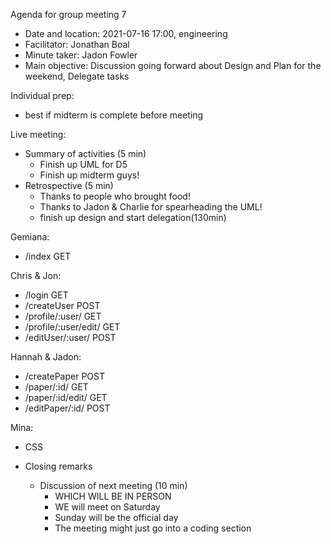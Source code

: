 Agenda for group meeting 7
* Date and location: 2021-07-16 17:00, engineering
* Facilitator: Jonathan Boal
* Minute taker: Jadon Fowler
* Main objective: Discussion going forward about Design and Plan for the weekend, Delegate tasks

Individual prep:
* best if midterm is complete before meeting

Live meeting:
* Summary of activities (5 min)
  * Finish up UML for D5
  * Finish up midterm guys!
* Retrospective (5 min)
  * Thanks to people who brought food!
  * Thanks to Jadon & Charlie for spearheading the UML!
  * finish up design and start delegation(130min)

Gemiana:
* /index GET

Chris & Jon:
* /login GET
* /createUser POST
* /profile/:user/ GET
* /profile/:user/edit/ GET
* /editUser/:user/ POST

Hannah & Jadon:
* /createPaper POST
* /paper/:id/ GET
* /paper/:id/edit/ GET
* /editPaper/:id/ POST

Mina:
* CSS

* Closing remarks
  * Discussion of next meeting (10 min)
    * WHICH WILL BE IN PERSON
    * WE will meet on Saturday
    * Sunday will be the official day
    * The meeting might just go into a coding section

